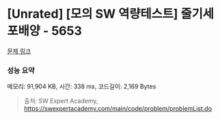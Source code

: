 # [Unrated] [모의 SW 역량테스트] 줄기세포배양 - 5653 

[문제 링크](https://swexpertacademy.com/main/code/problem/problemDetail.do?contestProbId=AWXRJ8EKe48DFAUo) 

### 성능 요약

메모리: 91,904 KB, 시간: 338 ms, 코드길이: 2,169 Bytes



> 출처: SW Expert Academy, https://swexpertacademy.com/main/code/problem/problemList.do